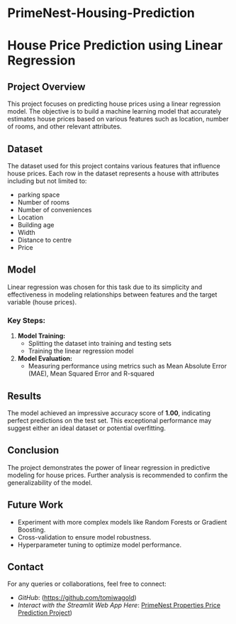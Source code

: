 # PrimeNest-Housing-Prediction

# House Price Prediction using Linear Regression

## Project Overview
This project focuses on predicting house prices using a linear regression model. The objective is to build a machine learning model that accurately estimates house prices based on various features such as location, number of rooms, and other relevant attributes.

## Dataset
The dataset used for this project contains various features that influence house prices. Each row in the dataset represents a house with attributes including but not limited to:
- parking space
- Number of rooms
- Number of conveniences
- Location
- Building age
- Width
- Distance to centre
- Price

## Model
Linear regression was chosen for this task due to its simplicity and effectiveness in modeling relationships between features and the target variable (house prices).

### Key Steps:
1. **Model Training:**
   - Splitting the dataset into training and testing sets
   - Training the linear regression model
2. **Model Evaluation:**
   - Measuring performance using metrics such as Mean Absolute Error (MAE), Mean Squared Error and R-squared

## Results
The model achieved an impressive accuracy score of **1.00**, indicating perfect predictions on the test set. This exceptional performance may suggest either an ideal dataset or potential overfitting.

## Conclusion
The project demonstrates the power of linear regression in predictive modeling for house prices. Further analysis is recommended to confirm the generalizability of the model.

## Future Work
- Experiment with more complex models like Random Forests or Gradient Boosting.
- Cross-validation to ensure model robustness.
- Hyperparameter tuning to optimize model performance.

## Contact
For any queries or collaborations, feel free to connect:
- *GitHub*: (https://github.com/tomiwagold)
- *Interact with the Streamlit Web App Here*: [PrimeNest Properties Price Prediction Project](https://primenest-housing-prediction-wzjfmgctqkv3vpuebamiru.streamlit.app/))





